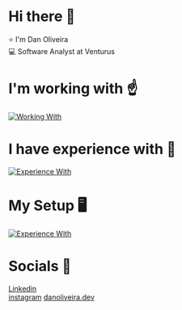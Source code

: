 # Hi there 👋

⭐ I'm Dan Oliveira  
💻 Software Analyst at Venturus

# I'm working with ☝️
[![Working With](https://skillicons.dev/icons?i=react,ts,nextjs,nodejs,aws)](https://skillicons.dev)

# I have experience with 🚀
[![Experience With](https://skillicons.dev/icons?i=html,css,js,ts,java,cs,nodejs,graphql,angular,aws,azure,bootstrap,docker,dotnet,electron,emotion,express,git,github,graphql,jenkins,mongodb,nestjs,nextjs,postgres)](https://skillicons.dev)

# My Setup 🖥️
[![Experience With](https://skillicons.dev/icons?i=windows,apple,ubuntu,vscode)](https://skillicons.dev)

# Socials 🤝
[Linkedin](https://www.linkedin.com/in/danieloschagas/)  
[instagram](https://www.instagram.com/danoliveira.dev/)
[danoliveira.dev](https://danoliveira.dev)  
